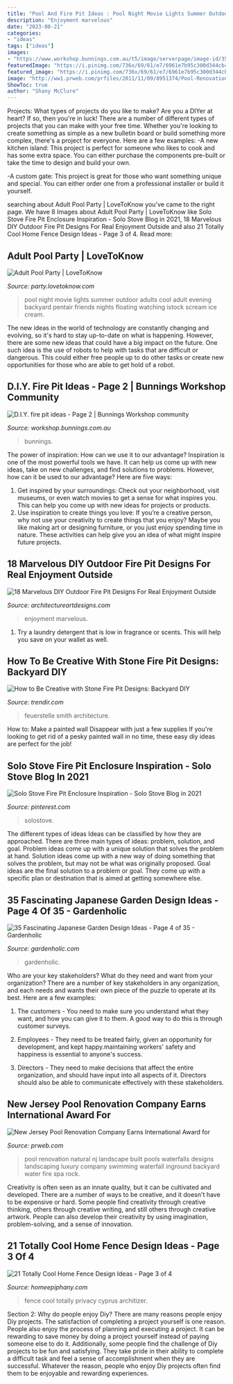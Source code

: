 ```yaml
---
title: "Pool And Fire Pit Ideas : Pool Night Movie Lights Summer Outdoor Adults Cool Adult Evening Backyard Pentair Friends Nights Floating Watching Istock Scream Ice Cream"
description: "Enjoyment marvelous"
date: "2023-08-21"
categories:
- "ideas"
tags: ["ideas"]
images:
- "https://www.workshop.bunnings.com.au/t5/image/serverpage/image-id/3532iC3925BE59AAAD378?v=1.0"
featuredImage: "https://i.pinimg.com/736x/69/61/e7/6961e7b95c300d344cb4645a36bff5d5.jpg"
featured_image: "https://i.pinimg.com/736x/69/61/e7/6961e7b95c300d344cb4645a36bff5d5.jpg"
image: "http://ww1.prweb.com/prfiles/2011/11/09/8951374/Pool-Renovation-Company-NJ.jpg"
ShowToc: true
author: "Shany McClure"
---
```



Projects: What types of projects do you like to make?
Are you a DIYer at heart? If so, then you're in luck! There are a number of different types of projects that you can make with your free time. Whether you're looking to create something as simple as a new bulletin board or build something more complex, there's a project for everyone. Here are a few examples: 
-A new kitchen island: This project is perfect for someone who likes to cook and has some extra space. You can either purchase the components pre-built or take the time to design and build your own. 

-A custom gate: This project is great for those who want something unique and special. You can either order one from a professional installer or build it yourself.

	

		
searching about Adult Pool Party | LoveToKnow you've came to the right page. We have 8 Images about Adult Pool Party | LoveToKnow like Solo Stove Fire Pit Enclosure Inspiration - Solo Stove Blog in 2021, 18 Marvelous DIY Outdoor Fire Pit Designs For Real Enjoyment Outside and also 21 Totally Cool Home Fence Design Ideas - Page 3 of 4. Read more:
		
    
## Adult Pool Party | LoveToKnow

<img loading=lazy src="https://cf.ltkcdn.net/party/images/std/217979-509x339-Pool-movie-night-party.jpg" onerror="this.onerror=null;this.src='https://tse2.mm.bing.net/th?id=OIP.FXF59huU7nVIquNL_Oe_UAHaE7&amp;pid=15.1';" alt="Adult Pool Party | LoveToKnow">

_Source: party.lovetoknow.com_

>pool night movie lights summer outdoor adults cool adult evening backyard pentair friends nights floating watching istock scream ice cream. 

	

The new ideas in the world of technology are constantly changing and evolving, so it's hard to stay up-to-date on what is happening. However, there are some new ideas that could have a big impact on the future. One such idea is the use of robots to help with tasks that are difficult or dangerous. This could either free people up to do other tasks or create new opportunities for those who are able to get hold of a robot.

    
## D.I.Y. Fire Pit Ideas - Page 2 | Bunnings Workshop Community

<img loading=lazy src="https://www.workshop.bunnings.com.au/t5/image/serverpage/image-id/3532iC3925BE59AAAD378?v=1.0" onerror="this.onerror=null;this.src='https://tse3.mm.bing.net/th?id=OIP.NSuxGagbGK7ApoUkprmVNgHaNG&amp;pid=15.1';" alt="D.I.Y. fire pit ideas - Page 2 | Bunnings Workshop community">

_Source: workshop.bunnings.com.au_

>bunnings. 

	

The power of inspiration: How can we use it to our advantage?
Inspiration is one of the most powerful tools we have. It can help us come up with new ideas, take on new challenges, and find solutions to problems. However, how can it be used to our advantage? Here are five ways: 
1) Get inspired by your surroundings: Check out your neighborhood, visit museums, or even watch movies to get a sense for what inspires you. This can help you come up with new ideas for projects or products. 
2) Use inspiration to create things you love: If you’re a creative person, why not use your creativity to create things that you enjoy? Maybe you like making art or designing furniture, or you just enjoy spending time in nature. These activities can help give you an idea of what might inspire future projects.

    
## 18 Marvelous DIY Outdoor Fire Pit Designs For Real Enjoyment Outside

<img loading=lazy src="https://www.architectureartdesigns.com/wp-content/uploads/2015/10/1730.jpg" onerror="this.onerror=null;this.src='https://tse1.mm.bing.net/th?id=OIP.LYECi_ljbAywEFdShpSGJQHaFX&amp;pid=15.1';" alt="18 Marvelous DIY Outdoor Fire Pit Designs For Real Enjoyment Outside">

_Source: architectureartdesigns.com_

>enjoyment marvelous. 

	

1. Try a laundry detergent that is low in fragrance or scents. This will help you save on your wallet as well.

    
## How To Be Creative With Stone Fire Pit Designs: Backyard DIY

<img loading=lazy src="https://cdn.trendir.com/wp-content/uploads/old/outdoors/2015/06/10/boulder-fire-pit.jpg" onerror="this.onerror=null;this.src='https://tse2.mm.bing.net/th?id=OIP.hAzqf6NUR7PPvM3jEBUYPwHaIc&amp;pid=15.1';" alt="How to Be Creative with Stone Fire Pit Designs: Backyard DIY">

_Source: trendir.com_

>feuerstelle smith architecture. 

	

How to: Make a painted wall Disappear with just a few supplies
If you're looking to get rid of a pesky painted wall in no time, these easy diy ideas are perfect for the job!

    
## Solo Stove Fire Pit Enclosure Inspiration - Solo Stove Blog In 2021

<img loading=lazy src="https://i.pinimg.com/736x/69/61/e7/6961e7b95c300d344cb4645a36bff5d5.jpg" onerror="this.onerror=null;this.src='https://tse1.mm.bing.net/th?id=OIP.xPLnydtm0jhUlR-cSJ-00wHaJ3&amp;pid=15.1';" alt="Solo Stove Fire Pit Enclosure Inspiration - Solo Stove Blog in 2021">

_Source: pinterest.com_

>solostove. 

	

The different types of ideas
Ideas can be classified by how they are approached. There are three main types of ideas: problem, solution, and goal. Problem ideas come up with a unique solution that solves the problem at hand. Solution ideas come up with a new way of doing something that solves the problem, but may not be what was originally proposed. Goal ideas are the final solution to a problem or goal. They come up with a specific plan or destination that is aimed at getting somewhere else.

    
## 35 Fascinating Japanese Garden Design Ideas - Page 4 Of 35 - Gardenholic

<img loading=lazy src="https://gardenholic.com/wp-content/uploads/2018/08/Garden-4.jpg" onerror="this.onerror=null;this.src='https://tse1.mm.bing.net/th?id=OIP.CjEZ4UdQburyxmp8QlQLUQHaK5&amp;pid=15.1';" alt="35 Fascinating Japanese Garden Design Ideas - Page 4 of 35 - Gardenholic">

_Source: gardenholic.com_

>gardenholic. 

	

Who are your key stakeholders? What do they need and want from your organization?
There are a number of key stakeholders in any organization, and each needs and wants their own piece of the puzzle to operate at its best. Here are a few examples:
1. The customers - You need to make sure you understand what they want, and how you can give it to them. A good way to do this is through customer surveys.

2. Employees - They need to be treated fairly, given an opportunity for development, and kept happy.maintaining workers' safety and happiness is essential to anyone's success.

3. Directors - They need to make decisions that affect the entire organization, and should have input into all aspects of it. Directors should also be able to communicate effectively with these stakeholders.

    
## New Jersey Pool Renovation Company Earns International Award For

<img loading=lazy src="http://ww1.prweb.com/prfiles/2011/11/09/8951374/Pool-Renovation-Company-NJ.jpg" onerror="this.onerror=null;this.src='https://tse4.mm.bing.net/th?id=OIP.8axapanpG181W2saqXg_NwHaEP&amp;pid=15.1';" alt="New Jersey Pool Renovation Company Earns International Award for">

_Source: prweb.com_

>pool renovation natural nj landscape built pools waterfalls designs landscaping luxury company swimming waterfall inground backyard water fire spa rock. 

	

Creativity is often seen as an innate quality, but it can be cultivated and developed. There are a number of ways to be creative, and it doesn't have to be expensive or hard. Some people find creativity through creative thinking, others through creative writing, and still others through creative artwork. People can also develop their creativity by using imagination, problem-solving, and a sense of innovation.

    
## 21 Totally Cool Home Fence Design Ideas - Page 3 Of 4

<img loading=lazy src="https://homeepiphany.com/wp-content/uploads/2015/07/21-Totally-Cool-Home-Fence-Design-Ideas-12.jpg" onerror="this.onerror=null;this.src='https://tse1.mm.bing.net/th?id=OIP.Q3RJ12m9XoCjGOQriKa4xwHaE3&amp;pid=15.1';" alt="21 Totally Cool Home Fence Design Ideas - Page 3 of 4">

_Source: homeepiphany.com_

>fence cool totally privacy cyprus architizer. 

	

Section 2: Why do people enjoy Diy?
There are many reasons people enjoy Diy projects. The satisfaction of completing a project yourself is one reason. People also enjoy the process of planning and executing a project. It can be rewarding to save money by doing a project yourself instead of paying someone else to do it. Additionally, some people find the challenge of Diy projects to be fun and satisfying. They take pride in their ability to complete a difficult task and feel a sense of accomplishment when they are successful. Whatever the reason, people who enjoy Diy projects often find them to be enjoyable and rewarding experiences.

